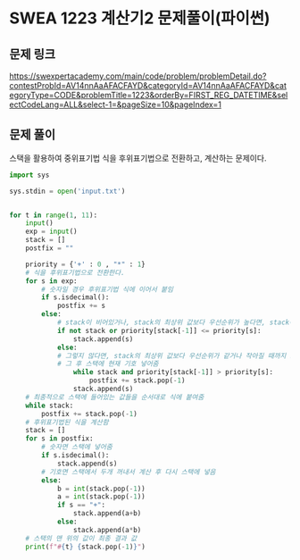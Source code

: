 # SWEA 1223 계산기2 문제풀이(파이썬)



## 문제 링크

https://swexpertacademy.com/main/code/problem/problemDetail.do?contestProbId=AV14nnAaAFACFAYD&categoryId=AV14nnAaAFACFAYD&categoryType=CODE&problemTitle=1223&orderBy=FIRST_REG_DATETIME&selectCodeLang=ALL&select-1=&pageSize=10&pageIndex=1



## 문제 풀이

스택을 활용하여 중위표기법 식을 후위표기법으로 전환하고, 계산하는 문제이다.

```python
import sys

sys.stdin = open('input.txt')


for t in range(1, 11):
    input()
    exp = input()
    stack = []
    postfix = ""

    priority = {'+' : 0 , "*" : 1}
	# 식을 후위표기법으로 전환한다.
    for s in exp:
        # 숫자일 경우 후위표기법 식에 이어서 붙임
        if s.isdecimal():
            postfix += s
        else:
            # stack이 비어있거나, stack의 최상위 값보다 우선순위가 높다면, stack에 저장
            if not stack or priority[stack[-1]] <= priority[s]:
                stack.append(s)
            else:
            # 그렇지 않다면, stack의 최상위 값보다 우선순위가 같거나 작아질 때까지 stack에서 꺼내서 후위표기법 식에 붙임
            # 그 후 스택에 현재 기호 넣어줌
                while stack and priority[stack[-1]] > priority[s]:
                    postfix += stack.pop(-1)
                stack.append(s)
	# 최종적으로 스택에 들어있는 값들을 순서대로 식에 붙여줌
    while stack:
        postfix += stack.pop(-1)
    # 후위표기법된 식을 계산함
    stack = []
    for s in postfix:
        # 숫자면 스택에 넣어줌
        if s.isdecimal():
            stack.append(s)
        # 기호면 스택에서 두개 꺼내서 계산 후 다시 스택에 넣음
        else:
            b = int(stack.pop(-1))
            a = int(stack.pop(-1))
            if s == "+":
                stack.append(a+b)
            else:
                stack.append(a*b)
    # 스택의 맨 위의 값이 최종 결과 값
    print(f"#{t} {stack.pop(-1)}")

```

